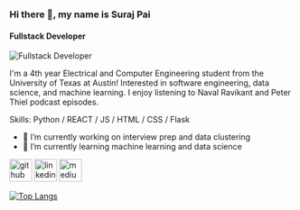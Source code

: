 

### Hi there 👋, my name is Suraj Pai
#### Fullstack Developer
![Fullstack Developer](![image](https://user-images.githubusercontent.com/12988830/233197378-952ddd21-a00d-4e0c-817e-c1f92c343edb.png)
)

I'm a 4th year Electrical and Computer Engineering student from the University of Texas at Austin! Interested in software engineering, data science, and machine learning. I enjoy listening to Naval Ravikant and Peter Thiel podcast episodes.

Skills: Python / REACT / JS / HTML / CSS / Flask

- 🔭 I’m currently working on interview prep and data clustering 
- 🌱 I’m currently learning machine learning and data science 


[<img src='https://cdn.jsdelivr.net/npm/simple-icons@3.0.1/icons/github.svg' alt='github' height='40'>](https://github.com/paisuraj)  [<img src='https://cdn.jsdelivr.net/npm/simple-icons@3.0.1/icons/linkedin.svg' alt='linkedin' height='40'>](https://www.linkedin.com/in/suraj-r-pai/)  [<img src='https://cdn.jsdelivr.net/npm/simple-icons@3.0.1/icons/medium.svg' alt='medium' height='40'>](/@surajpai_29723)  


[![Top Langs](https://github-readme-stats.vercel.app/api/top-langs/?username=paisuraj&hide_progress=true)](https://github.com/anuraghazra/github-readme-stats)
